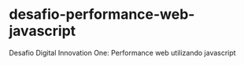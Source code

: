# desafio-performance-web-javascript
Desafio Digital Innovation One: Performance web utilizando javascript
